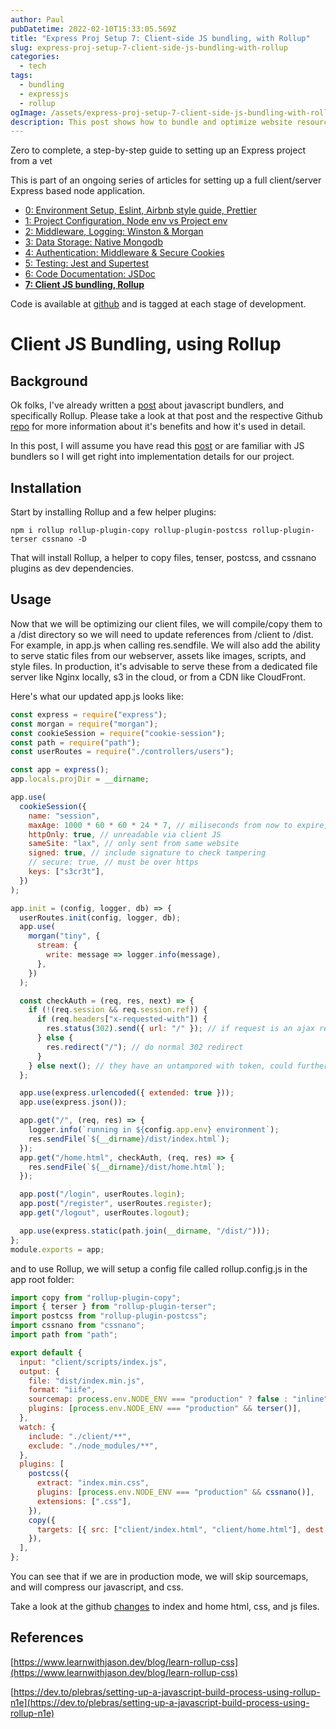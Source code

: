 ```yaml
---
author: Paul
pubDatetime: 2022-02-10T15:33:05.569Z
title: "Express Proj Setup 7: Client-side JS bundling, with Rollup"
slug: express-proj-setup-7-client-side-js-bundling-with-rollup
categories:
  - tech
tags:
  - bundling
  - expressjs
  - rollup
ogImage: /assets/express-proj-setup-7-client-side-js-bundling-with-rollup_cover.png
description: This post shows how to bundle and optimize website resources for distribution using Rollup
---
```


Zero to complete, a step-by-step guide to setting up an Express project from a vet

This is part of an ongoing series of articles for setting up a full client/server Express based node application.

- [0: Environment Setup, Eslint, Airbnb style guide, Prettier](express-proj-setup-0-intro)
- [1: Project Configuration, Node env vs Project env](express-proj-setup-1-proj-configuration)
- [2: Middleware, Logging: Winston & Morgan](express-proj-setup-2-logging-using-winston-and-morgan)
- [3: Data Storage: Native Mongodb](express-proj-setup-3-data-storage-native-mongodb)
- [4: Authentication: Middleware & Secure Cookies](express-proj-setup-4-authentication-middleware-and-secure-cookies)
- [5: Testing: Jest and Supertest](express-proj-setup-5-testing-with-jest-and-supertest)
- [6: Code Documentation: JSDoc](express-proj-setup-6-code-documentation-using-jsdoc)
- [**7: Client JS bundling, Rollup**](express-proj-setup-7-client-side-js-bundling-with-rollup)

Code is available at [github](https://github.com/paultman/full-express-setup) and is tagged at each stage of development.

# Client JS Bundling, using Rollup

## Background

Ok folks, I've already written a [post](/posts/using-rollup-to-bundle-js-assets/) about javascript bundlers, and specifically Rollup. Please take a look at that post and the respective Github [repo](https://github.com/paultman/rollupExampleProj) for more information about it's benefits and how it's used in detail.

In this post, I will assume you have read this [post](/posts/using-rollup-to-bundle-js-assets/) or are familiar with JS bundlers so I will get right into implementation details for our project.

## Installation

Start by installing Rollup and a few helper plugins:

```shell
npm i rollup rollup-plugin-copy rollup-plugin-postcss rollup-plugin-terser cssnano -D
```

That will install Rollup, a helper to copy files, tenser, postcss, and cssnano plugins as dev dependencies.

## Usage

Now that we will be optimizing our client files, we will compile/copy them to a /dist directory so we will need to update references from /client to /dist. For example, in app.js when calling res.sendfile. We will also add the ability to serve static files from our webserver, assets like images, scripts, and style files. In production, it's advisable to serve these from a dedicated file server like Nginx locally, s3 in the cloud, or from a CDN like CloudFront.

Here's what our updated app.js looks like:

```javascript
const express = require("express");
const morgan = require("morgan");
const cookieSession = require("cookie-session");
const path = require("path");
const userRoutes = require("./controllers/users");

const app = express();
app.locals.projDir = __dirname;

app.use(
  cookieSession({
    name: "session",
    maxAge: 1000 * 60 * 60 * 24 * 7, // miliseconds from now to expire, 1wk
    httpOnly: true, // unreadable via client JS
    sameSite: "lax", // only sent from same website
    signed: true, // include signature to check tampering
    // secure: true, // must be over https
    keys: ["s3cr3t"],
  })
);

app.init = (config, logger, db) => {
  userRoutes.init(config, logger, db);
  app.use(
    morgan("tiny", {
      stream: {
        write: message => logger.info(message),
      },
    })
  );

  const checkAuth = (req, res, next) => {
    if (!(req.session && req.session.ref)) {
      if (req.headers["x-requested-with"]) {
        res.status(302).send({ url: "/" }); // if request is an ajax request send json back
      } else {
        res.redirect("/"); // do normal 302 redirect
      }
    } else next(); // they have an untampored with token, could further validatate here
  };

  app.use(express.urlencoded({ extended: true }));
  app.use(express.json());

  app.get("/", (req, res) => {
    logger.info(`running in ${config.app.env} environment`);
    res.sendFile(`${__dirname}/dist/index.html`);
  });
  app.get("/home.html", checkAuth, (req, res) => {
    res.sendFile(`${__dirname}/dist/home.html`);
  });

  app.post("/login", userRoutes.login);
  app.post("/register", userRoutes.register);
  app.get("/logout", userRoutes.logout);

  app.use(express.static(path.join(__dirname, "/dist/")));
};
module.exports = app;
```

and to use Rollup, we will setup a config file called rollup.config.js in the app root folder:

```javascript
import copy from "rollup-plugin-copy";
import { terser } from "rollup-plugin-terser";
import postcss from "rollup-plugin-postcss";
import cssnano from "cssnano";
import path from "path";

export default {
  input: "client/scripts/index.js",
  output: {
    file: "dist/index.min.js",
    format: "iife",
    sourcemap: process.env.NODE_ENV === "production" ? false : "inline",
    plugins: [process.env.NODE_ENV === "production" && terser()],
  },
  watch: {
    include: "./client/**",
    exclude: "./node_modules/**",
  },
  plugins: [
    postcss({
      extract: "index.min.css",
      plugins: [process.env.NODE_ENV === "production" && cssnano()],
      extensions: [".css"],
    }),
    copy({
      targets: [{ src: ["client/index.html", "client/home.html"], dest: "dist/" }],
    }),
  ],
};
```

You can see that if we are in production mode, we will skip sourcemaps, and will compress our javascript, and css.

Take a look at the github [changes](https://github.com/paultman/full-express-setup/compare/v1.6...v1.7) to index and home html, css, and js files.

## References

[https://www.learnwithjason.dev/blog/learn-rollup-css](https://www.learnwithjason.dev/blog/learn-rollup-css)

[https://dev.to/plebras/setting-up-a-javascript-build-process-using-rollup-n1e](https://dev.to/plebras/setting-up-a-javascript-build-process-using-rollup-n1e)
